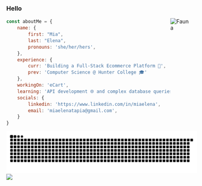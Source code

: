 ### Hello <a href="[your_special_location]">
  <img src="https://github.com/user-attachments/assets/85262f58-a852-4d50-bdd5-ee9c779167cb" alt="Fauna" height="50px" width="50px" style="float: right; margin-right: 20px;">
</a>


```javascript
const aboutMe = {
    name: {
        first: "Mia",
        last: "Elena",
        pronouns: 'she/her/hers',
    },
    experience: {
        curr: 'Building a Full-Stack Ecommerce Platform 🛒',
        prev: 'Computer Science @ Hunter College 🎓'
    },
    workingOn: 'eCart',
    learning: 'API development 🌐 and complex database queries in SQL 🔍',
    socials: {
        linkedin: 'https://www.linkedin.com/in/miaelena',
        email: 'miaelenatapia@gmail.com',
    }
}
```
![GitHub Contribution Grid Snake](https://raw.githubusercontent.com/miaskyelena/contribution_snk/output/github-contribution-grid-snake.svg)
![](https://visitcount.itsvg.in/api?id=miasdk&icon=3&color=1)

